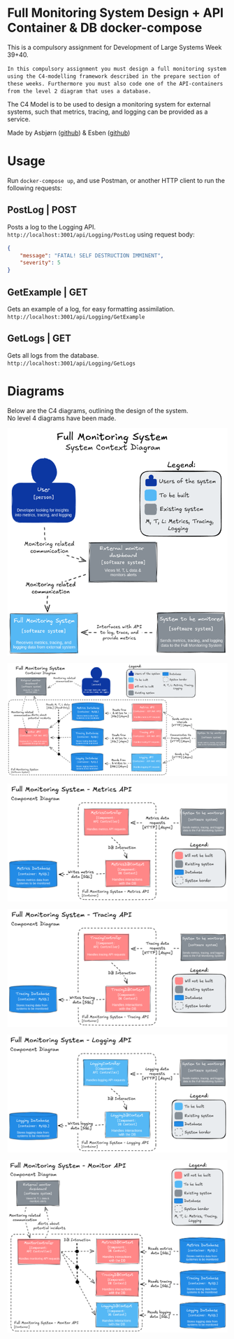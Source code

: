 # Full Monitoring System Design + API Container & DB docker-compose
This is a compulsory assignment for Development of Large Systems Week 39+40.  

`In this compulsory assignment you must design a full monitoring system using the C4-modelling framework described in the prepare section of these weeks.
Furthermore you must also code one of the API-containers from the level 2 diagram that uses a database.`

The C4 Model is to be used to design a monitoring system for external systems, such that metrics, tracing, and logging can be provided as a service.

Made by Asbjørn ([github](https://github.com/AsbjrnJacobsen)) & Esben ([github](https://github.com/eldahl))

# Usage
Run `docker-compose up`, and use Postman, or another HTTP client to run the following requests:  

## PostLog | POST
Posts a log to the Logging API.  
`http://localhost:3001/api/Logging/PostLog` using request body:
```json
{
    "message": "FATAL! SELF DESTRUCTION IMMINENT",
    "severity": 5
}
```

## GetExample | GET
Gets an example of a log, for easy formatting assimilation.  
`http://localhost:3001/api/Logging/GetExample`  

## GetLogs | GET
Gets all logs from the database.  
`http://localhost:3001/api/Logging/GetLogs`  

# Diagrams
Below are the C4 diagrams, outlining the design of the system.  
No level 4 diagrams have been made.

<p align="center">
  <img src="Diagrams/1.png" alt="Level 1 - System Context Diagram"/>
</p>
<p align="center">
  <img src="Diagrams/2.png" alt="Level 2 - Container Diagram"/>
</p>
<p align="center">
  <img src="Diagrams/3-1.png" alt="Level 3 - Component Diagram"/>
</p>
<p align="center">
  <img src="Diagrams/3-2.png" alt="Level 3 - Component Diagram"/>
</p>
<p align="center">
  <img src="Diagrams/3-3.png" alt="Level 3 - Component Diagram"/>
</p>
<p align="center">
  <img src="Diagrams/3-4.png" alt="Level 3 - Component Diagram"/>
</p>

